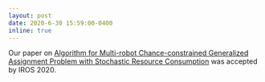```yaml
---
layout: post
date: 2020-6-30 15:59:00-0400
inline: true
---
```


Our paper on <a href="/assets/pdf/IROS2020.pdf" target="_bland"> Algorithm for Multi-robot Chance-constrained Generalized Assignment Problem with Stochastic Resource Consumption</a> was accepted by IROS 2020.
